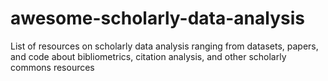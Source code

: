 # awesome-scholarly-data-analysis
List of resources on scholarly data analysis ranging from datasets, papers, and code about bibliometrics, citation analysis, and other scholarly commons resources
